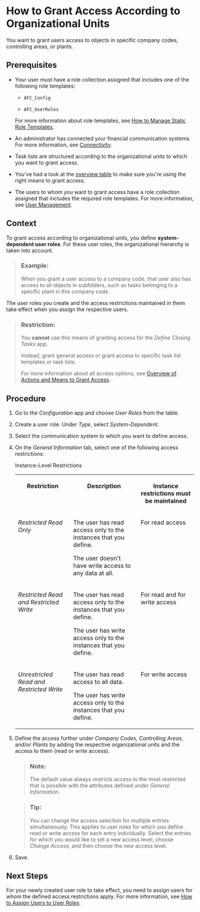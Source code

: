<!-- loioe6fa5d22299b4e62a2e7f6e79227d63c -->

# How to Grant Access According to Organizational Units

You want to grant users access to objects in specific company codes, controlling areas, or plants.



<a name="loioe6fa5d22299b4e62a2e7f6e79227d63c__prereq_k3g_42h_sjb"/>

## Prerequisites

-   Your user must have a role collection assigned that includes one of the following role templates:

    -   `AFC_Config`

    -   `AFC_UserRoles`


    For more information about role templates, see [How to Manage Static Role Templates](How_to_Manage_Static_Role_Templates_0cca34d.md).

-   An administrator has connected your financial communication systems. For more information, see [Connectivity](../Connectivity/Connectivity_200deae.md).

-   Task lists are structured according to the organizational units to which you want to grant access.

-   You've had a look at the [overview table](Overview_of_Actions_and_Means_to_Grant_Access_6f05d23.md) to make sure you're using the right means to grant access.

-   The users to whom you want to grant access have a role collection assigned that includes the required role templates. For more information, see [User Management](User_Management_ae7fa30.md).




## Context

To grant access according to organizational units, you define **system-dependent user roles**. For these user roles, the organizational hierarchy is taken into account.

> ### Example:  
> When you grant a user access to a company code, that user also has access to all objects in subfolders, such as tasks belonging to a specific plant in this company code.

The user roles you create and the access restrictions maintained in them take effect when you assign the respective users.

> ### Restriction:  
> You **cannot** use this means of granting access for the *Define Closing Tasks* app.
> 
> Instead, grant general access or grant access to specific task list templates or task lists.
> 
> For more information about all access options, see [Overview of Actions and Means to Grant Access](Overview_of_Actions_and_Means_to_Grant_Access_6f05d23.md).



## Procedure

1.  Go to the *Configuration* app and choose *User Roles* from the table.

2.  Create a user role. Under *Type*, select *System-Dependent*.

3.  Select the communication system to which you want to define access.

4.  On the *General Information* tab, select one of the following access restrictions:

    <a name="loioe6fa5d22299b4e62a2e7f6e79227d63c__d15e952"/>Instance-Level Restrictions


    <table>
    <tr>
    <th valign="top">

    Restriction


    
    </th>
    <th valign="top">

    Description


    
    </th>
    <th valign="top">

    Instance restrictions must be maintained


    
    </th>
    </tr>
    <tr>
    <td valign="top">

    *Restricted Read Only*


    
    </td>
    <td valign="top">

    The user has read access only to the instances that you define.

    The user doesn't have write access to any data at all.


    
    </td>
    <td valign="top">

    For read access


    
    </td>
    </tr>
    <tr>
    <td valign="top">

    *Restricted Read and Restricted Write*


    
    </td>
    <td valign="top">

    The user has read access only to the instances that you define.

    The user has write access only to the instances that you define.


    
    </td>
    <td valign="top">

    For read and for write access


    
    </td>
    </tr>
    <tr>
    <td valign="top">

    *Unrestricted Read and Restricted Write*


    
    </td>
    <td valign="top">

    The user has read access to all data.

    The user has write access only to the instances that you define.


    
    </td>
    <td valign="top">

    For write access


    
    </td>
    </tr>
    </table>
    
5.  Define the access further under *Company Codes*, *Controlling Areas*, and/or *Plants* by adding the respective organizational units and the access to them \(read or write access\).

    > ### Note:  
    > The default value always restricts access to the most restricted that is possible with the attributes defined under *General Information*.

    > ### Tip:  
    > You can change the access selection for multiple entries simultaneously. This applies to user roles for which you define read or write access for each entry individually. Select the entries for which you would like to set a new access level, choose *Change Access*, and then choose the new access level.

6.  Save.




<a name="loioe6fa5d22299b4e62a2e7f6e79227d63c__postreq_rwn_gzl_bkb"/>

## Next Steps

For your newly created user role to take effect, you need to assign users for whom the defined access restrictions apply. For more information, see [How to Assign Users to User Roles](How_to_Assign_Users_to_User_Roles_8729c2d.md).

